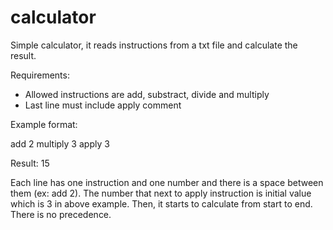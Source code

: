 # calculator

Simple calculator, it reads instructions from a txt file and calculate the result.

Requirements:

- Allowed instructions are add, substract, divide and multiply
- Last line must include apply comment

Example format:

add 2
multiply 3
apply 3

Result: 15


Each line has one instruction and one number and there is a space between them (ex: add 2). The number that next to apply instruction is initial value which is 3 in above example. Then, it starts to calculate from start to end. There is no precedence.  
